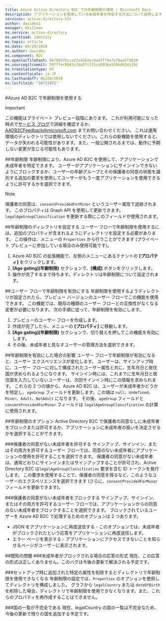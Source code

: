 ```yaml
---
title: Azure Active Directory B2C での年齢制限の使用 | Microsoft Docs
description: アプリケーションを使用している未成年者を特定する方法について説明します。
services: active-directory-b2c
author: davidmu1
manager: mtillman
ms.service: active-directory
ms.workload: identity
ms.topic: article
ms.date: 04/29/2018
ms.author: davidmu
ms.component: B2C
ms.openlocfilehash: bbf885fbcca22e42b2ec0ad7ff4e7a70aa5f5828
ms.sourcegitcommit: 59fffec8043c3da2fcf31ca5036a55bbd62e519c
ms.translationtype: HT
ms.contentlocale: ja-JP
ms.lasthandoff: 06/04/2018
ms.locfileid: "34711972"
---
```

#<a name="using-age-gating-in-azure-ad-b2c"></a>Azure AD B2C で年齢制限を使用する

>[!IMPORTANT]
>この機能はプライベート プレビュー段階にあります。  これが利用可能になった時点で[サービス ブログ](https://blogs.msdn.microsoft.com/azureadb2c/)で詳細を確認するか、AADB2CFeedback@microsoft.com までお問い合わせください。  これは運用環境のディレクトリでは使用しないでください。これらの新機能を使用すると、データが失われる可能性があります。また、一般公開されるまでは、動作に予期しない変更が生じる可能性もあります。  
>

##<a name="age-gating"></a>年齢制限
年齢制限により、Azure AD B2C を使用して、アプリケーションで未成年者を特定できます。  ユーザーがアプリケーションにサインインできないようにブロックするか、ユーザーの年齢グループとその保護者の同意の状態を識別する追加の要求を使用してユーザーがもう一度アプリケーションを使用できるように許可するかを選択できます。  

>[!NOTE]
>保護者の同意は、`consentProvidedForMinor` というユーザー属性で追跡されます。  このプロパティは Graph API を使用して更新できます。`legalAgeGroupClassification` を更新する際にこのフィールドが使用されます。
>

##<a name="setting-up-your-directory-for-age-gating"></a>年齢制限のディレクトリを設定する
ユーザー フローで年齢制限を使用するには、追加のプロパティが含まれるようにディレクトリを設定する必要があります。 この操作は、メニューの `Properties` から行うことができます (プライベート プレビューに参加している場合のみ使用可能です)。  
1. Azure AD B2C の拡張機能で、左側のメニューにあるテナントの **[プロパティ]** をクリックします。
2. **[Age gating]\(年齢制限\)** セクションで、**[構成]** ボタンをクリックします。
3. 操作が完了するまで待ちます。ディレクトリは年齢制限について設定されます。

##<a name="enabling-age-gating-in-your-user-flow"></a>ユーザー フローで年齢制限を有効にする
年齢制限を使用するようディレクトリが設定されたら、プレビュー バージョンのユーザー フローでこの機能を使用できます。  この機能では、既存の種類のユーザー フローとの互換性がなくなる変更が必要になります。  次の手順に従って、年齢制限を有効にします。
1. プレビューのユーザー フローを作成します。
2. 作成が完了したら、メニューの **[プロパティ]** に移動します。
3. **[Age gating]\(年齢制限\)** セクションで、切り替えを押してこの機能を有効にします。
4. その後、未成年者と見なすユーザーの管理方法を選択できます。

##<a name="what-does-enabling-age-gating-do"></a>年齢制限を有効にした場合の影響
ユーザー フローで年齢制限が有効になると、ユーザー エクスペリエンスが変化します。  ユーザーは、サインアップ時に、ユーザー フローに対して構成されたユーザー属性と共に、生年月日と居住国が求められるようになります。  サインイン時には、これまでに生年月日と居住国を入力していないユーザーは、次回サインイン時にこの情報を求められます。  これらの 2 つの値から、Azure AD B2C は、ユーザーが未成年者かどうかを特定し、`ageGroup` フィールドを更新します。この値は `null`、`Undefined`、`Minor`、`Adult`、`NotAdult` になります。  その後、`ageGroup` フィールドと `consentProvidedForMinor` フィールドは `legalAgeGroupClassification` の計算に使用されます。 

##<a name="age-gating-options"></a>年齢制限のオプション
Active Directory B2C で保護者の同意なしに未成年者をブロックまたは許可するか、アプリケーションに未成年者の扱いを決定させるかを選択することができます。  

###<a name="allowing-minors-without-parental-consent"></a>保護者の同意がない未成年者を許可する
サインアップ、サインイン、またはその両方を許可するユーザー フローでは、同意のない未成年者にアプリケーションの使用を許可することを選択できます。  保護者の同意がない未成年者は、通常どおりにサインインまたはサインアップすることが許可され、Active Directory B2C は`legalAgeGroupClassification` 要求を含む ID トークンを発行します。  この要求を使用することで、保護者の同意を得るなど、このようなユーザーのエクスペリエンスを選択できます (さらに、`consentProvidedForMinor` フィールドを更新できます)。

###<a name="blocking-minors-without-parental-consent"></a>保護者の同意がない未成年者をブロックする
サインアップ、サインイン、またはその両方を許可するユーザー フローでは、アプリケーションからの同意のない未成年者をブロックすることを選択できます。  ブロックされているユーザーを Azure AD B2C で処理するためのオプションは 2 つあります。
* JSON をアプリケーションに再度送信する - このオプションでは、未成年者がブロックされたという応答をアプリケーションに再度送信します。
* エラー ページを表示する - アプリケーションにアクセスできないことを知らせるページがユーザーに表示されます。

##<a name="known-issues"></a>既知の問題
###<a name="format-for-the-response-when-a-minor-is-blocked"></a>未成年者がブロックされる場合の応答の形式
現在、この応答の形式は正しくありません。このバグは今後の更新で解決される予定です。

###<a name="deleting-specific-attributes-that-were-added-during-setup-can-make-your-directory-unable-to-use-age-gating"></a>セットアップ時に追加された特定の属性を削除するとディレクトリで年齢制限を使用できなくなる
年齢制限の設定では、`Properties` のオプションを使用してディレクトリを構成しました。  グラフから `legalCountry` または `dateOfBirth` を削除した場合、ディレクトリで年齢制限を使用できなくなります。また、これらのプロパティを再作成することはできません。

###<a name="list-of-countries-is-incomplete"></a>国の一覧が不完全である
現在、legalCountry の国の一覧は不完全なため、今後の更新で残りの国を追加する予定です。